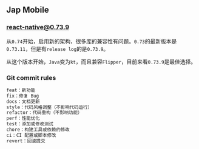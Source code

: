 ## Jap Mobile

### react-native@0.73.9

从`0.74`开始，启用新的架构，很多库的兼容性有问题。`0.73`的最新版本是`0.73.11`，但是有`release log`的是`0.73.9`。

从这个版本开始，`Java`变为`kt`，而且兼容`Flipper`，目前来看`0.73.9`是最佳选择。

### Git commit rules

```java
feat：新功能
fix：修复 Bug
docs：文档更新
style：代码风格调整（不影响代码运行）
refactor：代码重构（不影响功能）
perf：性能优化
test：添加或修改测试
chore：构建工具或依赖的修改
ci：CI 配置或脚本修改
revert：回滚提交
```
